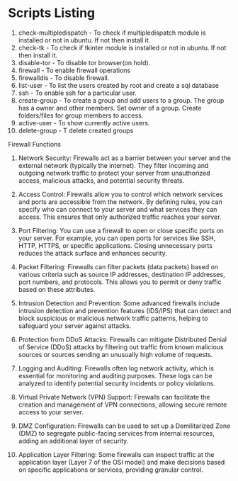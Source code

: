# Scripts Listing
1. check-multipledispatch - To check if multipledispatch module is installed or not in ubuntu. If not then install it.
2. check-tk - To check if tkinter module is installed or not in ubuntu. If not then install it.
3. disable-tor - To disable tor browser(on hold).
4. firewall - To enable firewall operations
5. firewalldis - To disable firewall.
6. list-user - To list the users created by root and create a sql database
7. ssh - To enable ssh for a particular user.
8. create-group - To create a group and add users to a group. The group has a owner and other members. Set owner of a group. Create folders/files for group members to access.
9. active-user - To show currently active users.
10. delete-group - T delete created groups

Firewall Functions

1. Network Security: Firewalls act as a barrier between your server and the external network (typically the internet). They filter incoming and outgoing network traffic to protect your server from unauthorized access, malicious attacks, and potential security threats.

2. Access Control: Firewalls allow you to control which network services and ports are accessible from the network. By defining rules, you can specify who can connect to your server and what services they can access. This ensures that only authorized traffic reaches your server.

3. Port Filtering: You can use a firewall to open or close specific ports on your server. For example, you can open ports for services like SSH, HTTP, HTTPS, or specific applications. Closing unnecessary ports reduces the attack surface and enhances security.

4. Packet Filtering: Firewalls can filter packets (data packets) based on various criteria such as source IP addresses, destination IP addresses, port numbers, and protocols. This allows you to permit or deny traffic based on these attributes.

5. Intrusion Detection and Prevention: Some advanced firewalls include intrusion detection and prevention features (IDS/IPS) that can detect and block suspicious or malicious network traffic patterns, helping to safeguard your server against attacks.

6. Protection from DDoS Attacks: Firewalls can mitigate Distributed Denial of Service (DDoS) attacks by filtering out traffic from known malicious sources or sources sending an unusually high volume of requests.

7. Logging and Auditing: Firewalls often log network activity, which is essential for monitoring and auditing purposes. These logs can be analyzed to identify potential security incidents or policy violations.

8. Virtual Private Network (VPN) Support: Firewalls can facilitate the creation and management of VPN connections, allowing secure remote access to your server.

9. DMZ Configuration: Firewalls can be used to set up a Demilitarized Zone (DMZ) to segregate public-facing services from internal resources, adding an additional layer of security.

10. Application Layer Filtering: Some firewalls can inspect traffic at the application layer (Layer 7 of the OSI model) and make decisions based on specific applications or services, providing granular control.
